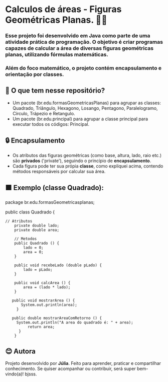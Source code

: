 # Calculos de áreas - Figuras Geométricas Planas. 📍📏

### Esse projeto foi desenvolvido em Java como parte de uma atividade prática de programação. O objetivo é criar programas capazes de calcular a área de diversas figuras geométricas planas, utilizando fórmulas matemáticas. 
### Além do foco matemático, o projeto contém encapsulamento e orientação por classes. 


## 📝 O que tem nesse repositório? 
 * Um pacote (br.edu.formasGeometricasPlanas) para agrupar as classes: Quadrado, Triângulo, Hexagono, Losango, Pentagono, Paralelogramo, Círculo, Trápezio e Retangulo.
* Um pacote (br.edu.principal) para agrupar a classe principal para executar todos os códigos: Principal. 

## 🔒 Encapsulamento 
*  Os atributos das figuras geométricas (como base, altura, lado, raio etc.) são **privados** ('private'), seguindo o princípio de **encapsulamento**.
*  Cada figura pode ter sua própia **classe**, como expliquei acima, contendo métodos responsáveis por calcular sua área.    

## ⬛ Exemplo (classe Quadrado): 

package br.edu.formasGeometricasplanas;

public class Quadrado {

	
	// Atributos 
		private double lado;
		private double area;
		
		// Metodos 
		public Quadrado () {
			lado = 0;
			area = 0; 
		}
		
		public void recebeLado (double pLado) {
			lado = pLado;
		}
		
		public void calcArea () {
			area = (lado * lado);
		}
		
	   public void mostrarArea () {
		   System.out.println(area);
		 }
		
	   public double mostrarAreaComRetorno () {
		 System.out.println("A area do quadrado é: " + area);
			  return area;
		  }
		}

## 😊 Autora 
Projeto desenvolvido por **Júlia**. Feito para aprender, praticar e compartilhar conhecimento. Se quiser acompanhar ou contribuir, será super bem-vindo(a)! bjsss. 

		
	






